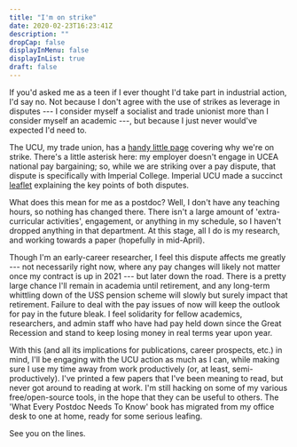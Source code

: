 ```yaml
---
title: "I'm on strike"
date: 2020-02-23T16:23:41Z
description: ""
dropCap: false
displayInMenu: false
displayInList: true
draft: false
---
```


If you'd asked me as a teen if I ever thought I'd take part in industrial
action, I'd say no.  Not because I don't agree with the use of strikes as
leverage in disputes --- I consider myself a socialist and trade unionist more
than I consider myself an academic ---, but because I just never would've
expected I'd need to.

The UCU, my trade union, has a [handy little page](https://www.ucu.org.uk/why-we-are-taking-action)
covering why we're on strike.  There's a little asterisk here: my employer
doesn't engage in UCEA national pay bargaining; so, while we are striking over
a pay dispute, that dispute is specifically with Imperial College.  Imperial
UCU made a succinct [leaflet](https://twitter.com/ImperialUCU/status/1230435033296621570)
explaining the key points of both disputes.

What does this mean for me as a postdoc?  Well, I don't have any teaching hours,
so nothing has changed there.  There isn't a large amount of 'extra-curricular
activities', engagement, or anything in my schedule, so I haven't dropped
anything in that department.  At this stage, all I do is my research, and
working towards a paper (hopefully in mid-April).

Though I'm an early-career researcher, I feel this dispute affects me
greatly --- not necessarily right now, where any pay changes will likely not
matter once my contract is up in 2021 --- but later down the road.  There is a
pretty large chance I'll remain in academia until retirement, and any long-term
whittling down of the USS pension scheme will slowly but surely impact that
retirement.  Failure to deal with the pay issues of now will keep the outlook
for pay in the future bleak.  I feel solidarity for
fellow academics, researchers, and admin staff who have had pay held down since the Great
Recession and stand to keep losing money in real terms year upon year.

With this (and all its implications for publications, career prospects, etc.)
in mind, I'll be engaging with the UCU action as much as I can, while making
sure I use my time away from work productively (or, at least,
semi-productively).  I've printed a few papers that I've been meaning to read,
but never got around to reading at work.  I'm still hacking on some of my
various free/open-source tools, in the hope that they can be useful to others.
The 'What Every Postdoc Needs To Know' book has migrated from my office desk to
one at home, ready for some serious leafing.

See you on the lines.
